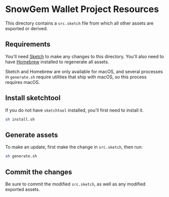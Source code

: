 # SnowGem Wallet Project Resources

This directory contains a `src.sketch` file from which all other assets are exported or derived.

## Requirements

You'll need [Sketch](https://www.sketchapp.com/) to make any changes to this directory. You'll also need to have [Homebrew](http://brew.sh/) installed to regenerate all assets.

Sketch and Homebrew are only available for macOS, and several processes in `generate.sh` require utilities that ship with macOS, so this process requires macOS.

## Install sketchtool

If you do not have `sketchtool` installed, you'll first need to install it.

```sh
sh install.sh
```

## Generate assets

To make an update, first make the change in `src.sketch`, then run:

```sh
sh generate.sh
```

## Commit the changes

Be sure to commit the modified `src.sketch`, as well as any modified exported assets.
